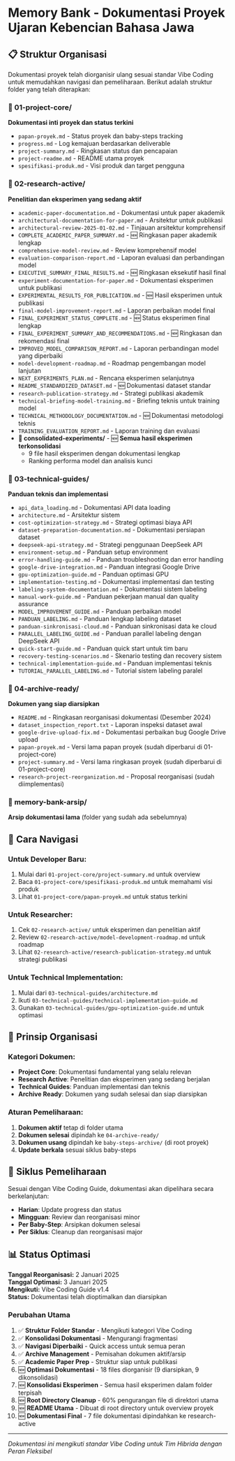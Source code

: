 # Memory Bank - Dokumentasi Proyek Ujaran Kebencian Bahasa Jawa

## 📋 Struktur Organisasi

Dokumentasi proyek telah diorganisir ulang sesuai standar Vibe Coding untuk memudahkan navigasi dan pemeliharaan. Berikut adalah struktur folder yang telah diterapkan:

### 📁 01-project-core/
**Dokumentasi inti proyek dan status terkini**
- `papan-proyek.md` - Status proyek dan baby-steps tracking
- `progress.md` - Log kemajuan berdasarkan deliverable
- `project-summary.md` - Ringkasan status dan pencapaian
- `project-readme.md` - README utama proyek
- `spesifikasi-produk.md` - Visi produk dan target pengguna

### 📁 02-research-active/
**Penelitian dan eksperimen yang sedang aktif**
- `academic-paper-documentation.md` - Dokumentasi untuk paper akademik
- `architectural-documentation-for-paper.md` - Arsitektur untuk publikasi
- `architectural-review-2025-01-02.md` - Tinjauan arsitektur komprehensif
- `COMPLETE_ACADEMIC_PAPER_SUMMARY.md` - 🆕 Ringkasan paper akademik lengkap
- `comprehensive-model-review.md` - Review komprehensif model
- `evaluation-comparison-report.md` - Laporan evaluasi dan perbandingan model
- `EXECUTIVE_SUMMARY_FINAL_RESULTS.md` - 🆕 Ringkasan eksekutif hasil final
- `experiment-documentation-for-paper.md` - Dokumentasi eksperimen untuk publikasi
- `EXPERIMENTAL_RESULTS_FOR_PUBLICATION.md` - 🆕 Hasil eksperimen untuk publikasi
- `final-model-improvement-report.md` - Laporan perbaikan model final
- `FINAL_EXPERIMENT_STATUS_COMPLETE.md` - 🆕 Status eksperimen final lengkap
- `FINAL_EXPERIMENT_SUMMARY_AND_RECOMMENDATIONS.md` - 🆕 Ringkasan dan rekomendasi final
- `IMPROVED_MODEL_COMPARISON_REPORT.md` - Laporan perbandingan model yang diperbaiki
- `model-development-roadmap.md` - Roadmap pengembangan model lanjutan
- `NEXT_EXPERIMENTS_PLAN.md` - Rencana eksperimen selanjutnya
- `README_STANDARDIZED_DATASET.md` - 🆕 Dokumentasi dataset standar
- `research-publication-strategy.md` - Strategi publikasi akademik
- `technical-briefing-model-training.md` - Briefing teknis untuk training model
- `TECHNICAL_METHODOLOGY_DOCUMENTATION.md` - 🆕 Dokumentasi metodologi teknis
- `TRAINING_EVALUATION_REPORT.md` - Laporan training dan evaluasi
- **📁 consolidated-experiments/** - 🆕 **Semua hasil eksperimen terkonsolidasi**
  - 9 file hasil eksperimen dengan dokumentasi lengkap
  - Ranking performa model dan analisis kunci

### 📁 03-technical-guides/
**Panduan teknis dan implementasi**
- `api_data_loading.md` - Dokumentasi API data loading
- `architecture.md` - Arsitektur sistem
- `cost-optimization-strategy.md` - Strategi optimasi biaya API
- `dataset-preparation-documentation.md` - Dokumentasi persiapan dataset
- `deepseek-api-strategy.md` - Strategi penggunaan DeepSeek API
- `environment-setup.md` - Panduan setup environment
- `error-handling-guide.md` - Panduan troubleshooting dan error handling
- `google-drive-integration.md` - Panduan integrasi Google Drive
- `gpu-optimization-guide.md` - Panduan optimasi GPU
- `implementation-testing.md` - Dokumentasi implementasi dan testing
- `labeling-system-documentation.md` - Dokumentasi sistem labeling
- `manual-work-guide.md` - Panduan pekerjaan manual dan quality assurance
- `MODEL_IMPROVEMENT_GUIDE.md` - Panduan perbaikan model
- `PANDUAN_LABELING.md` - Panduan lengkap labeling dataset
- `panduan-sinkronisasi-cloud.md` - Panduan sinkronisasi data ke cloud
- `PARALLEL_LABELING_GUIDE.md` - Panduan parallel labeling dengan DeepSeek API
- `quick-start-guide.md` - Panduan quick start untuk tim baru
- `recovery-testing-scenarios.md` - Skenario testing dan recovery sistem
- `technical-implementation-guide.md` - Panduan implementasi teknis
- `TUTORIAL_PARALLEL_LABELING.md` - Tutorial sistem labeling paralel

### 📁 04-archive-ready/
**Dokumen yang siap diarsipkan**
- `README.md` - Ringkasan reorganisasi dokumentasi (Desember 2024)
- `dataset_inspection_report.txt` - Laporan inspeksi dataset awal
- `google-drive-upload-fix.md` - Dokumentasi perbaikan bug Google Drive upload
- `papan-proyek.md` - Versi lama papan proyek (sudah diperbarui di 01-project-core)
- `project-summary.md` - Versi lama ringkasan proyek (sudah diperbarui di 01-project-core)
- `research-project-reorganization.md` - Proposal reorganisasi (sudah diimplementasi)

### 📁 memory-bank-arsip/
**Arsip dokumentasi lama** (folder yang sudah ada sebelumnya)

## 🧭 Cara Navigasi

### Untuk Developer Baru:
1. Mulai dari `01-project-core/project-summary.md` untuk overview
2. Baca `01-project-core/spesifikasi-produk.md` untuk memahami visi produk
3. Lihat `01-project-core/papan-proyek.md` untuk status terkini

### Untuk Researcher:
1. Cek `02-research-active/` untuk eksperimen dan penelitian aktif
2. Review `02-research-active/model-development-roadmap.md` untuk roadmap
3. Lihat `02-research-active/research-publication-strategy.md` untuk strategi publikasi

### Untuk Technical Implementation:
1. Mulai dari `03-technical-guides/architecture.md`
2. Ikuti `03-technical-guides/technical-implementation-guide.md`
3. Gunakan `03-technical-guides/gpu-optimization-guide.md` untuk optimasi

## 📝 Prinsip Organisasi

### Kategori Dokumen:
- **Project Core**: Dokumentasi fundamental yang selalu relevan
- **Research Active**: Penelitian dan eksperimen yang sedang berjalan
- **Technical Guides**: Panduan implementasi dan teknis
- **Archive Ready**: Dokumen yang sudah selesai dan siap diarsipkan

### Aturan Pemeliharaan:
1. **Dokumen aktif** tetap di folder utama
2. **Dokumen selesai** dipindah ke `04-archive-ready/`
3. **Dokumen usang** dipindah ke `baby-steps-archive/` (di root proyek)
4. **Update berkala** sesuai siklus baby-steps

## 🔄 Siklus Pemeliharaan

Sesuai dengan Vibe Coding Guide, dokumentasi akan dipelihara secara berkelanjutan:
- **Harian**: Update progress dan status
- **Mingguan**: Review dan reorganisasi minor
- **Per Baby-Step**: Arsipkan dokumen selesai
- **Per Siklus**: Cleanup dan reorganisasi major

## 📊 Status Optimasi

**Tanggal Reorganisasi:** 2 Januari 2025  
**Tanggal Optimasi:** 3 Januari 2025  
**Mengikuti:** Vibe Coding Guide v1.4  
**Status:** Dokumentasi telah dioptimalkan dan diarsipkan  

### Perubahan Utama
1. ✅ **Struktur Folder Standar** - Mengikuti kategori Vibe Coding
2. ✅ **Konsolidasi Dokumentasi** - Mengurangi fragmentasi
3. ✅ **Navigasi Diperbaiki** - Quick access untuk semua peran
4. ✅ **Archive Management** - Pemisahan dokumen aktif/arsip
5. ✅ **Academic Paper Prep** - Struktur siap untuk publikasi
6. 🆕 **Optimasi Dokumentasi** - 18 files diorganisir (9 diarsipkan, 9 dikonsolidasi)
7. 🆕 **Konsolidasi Eksperimen** - Semua hasil eksperimen dalam folder terpisah
8. 🆕 **Root Directory Cleanup** - 60% pengurangan file di direktori utama
9. 🆕 **README Utama** - Dibuat di root directory untuk overview proyek
10. 🆕 **Dokumentasi Final** - 7 file dokumentasi dipindahkan ke research-active

---

*Dokumentasi ini mengikuti standar Vibe Coding untuk Tim Hibrida dengan Peran Fleksibel*